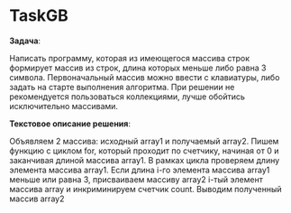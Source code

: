 # TaskGB

**Задача**: 

Написать программу, которая из имеющегося массива строк формирует массив из строк, длина которых меньше либо равна 3 символа. Первоначальный массив можно ввести с клавиатуры, либо задать на старте выполнения алгоритма. При решении не рекомендуется пользоваться коллекциями, лучше обойтись исключительно массивами.

**Текстовое описание решения**: 

Объявляем 2 массива: исходный array1 и получаемый array2. 
Пишем функцию с циклом for, который проходит по счетчику, начиная от 0 и заканчивая длиной массива  array1. 
В рамках цикла проверяем длину элемента массива array1. Если длина i-го элемента массива array1 меньше или равна 3, присваиваем массиву array2 i-тый элемент массива array и инкриминируем счетчик count.
Выводим полученный массив array2
